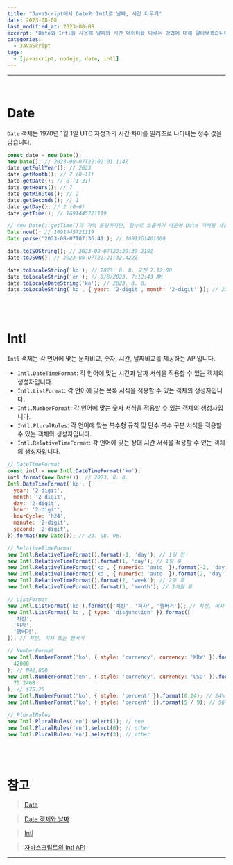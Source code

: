 ```yaml
---
title: "JavaScript에서 Date와 Intl로 날짜, 시간 다루기"
date: 2023-08-08
last_modified_at: 2023-08-08
excerpt: "Date와 Intl을 사용해 날짜와 시간 데이터를 다루는 방법에 대해 알아보겠습니다. 또한, Intl로 날짜와 시간만이 아닌 다른 것도 다뤄보겠습니다."
categories:
  - JavaScript
tags:
  - [javascript, nodejs, date, intl]
---
```


---

<br>

# Date

`Date` 객체는 1970년 1월 1일 UTC 자정과의 시간 차이를 밀리초로 나타내는 정수 값을 담습니다.

```javascript
const date = new Date();
new Date(); // 2023-08-07T22:02:01.114Z
date.getFullYear(); // 2023
date.getMonth(); // 7 (0~11)
date.getDate(); // 8 (1~31)
date.getHours(); // 7
date.getMinutes(); // 2
date.getSeconds(); // 1
date.getDay(); // 2 (0~6)
date.getTime(); // 1691445721119

// new Date().getTime()과 거의 동일하지만, 함수로 호출하기 때문에 Date 객체를 새롭게 만들지 않아 더 빠르고 가비지 컬렉터의 일을 줄여줌
Date.now(); // 1691445721119
Date.parse('2023-08-07T07:36:41'); // 1691361401000

date.toISOString(); // 2023-08-07T22:20:39.218Z
date.toJSON(); // 2023-08-07T22:21:32.422Z

date.toLocaleString('ko'); // 2023. 8. 8. 오전 7:12:08
date.toLocaleString('en'); // 8/8/2023, 7:12:43 AM
date.toLocaleDateString('ko'); // 2023. 8. 8.
date.toLocaleString('ko', { year: '2-digit', month: '2-digit' }); // 23. 8.
```

<br>
<br>

# Intl

`Intl` 객체는 각 언어에 맞는 문자비교, 숫자, 시간, 날짜비교를 제공하는 API입니다.

- `Intl.DateTimeFormat`: 각 언어에 맞는 시간과 날짜 서식을 적용할 수 있는 객체의 생성자입니다.
- `Intl.ListFormat`: 각 언어에 맞는 목록 서식을 적용할 수 있는 객체의 생성자입니다.
- `Intl.NumberFormat`: 각 언어에 맞는 숫자 서식을 적용할 수 있는 객체의 생성자입니다.
- `Intl.PluralRules`: 각 언어에 맞는 복수형 규칙 및 단수 복수 구분 서식을 적용할 수 있는 객체의 생성자입니다.
- `Intl.RelativeTimeFormat`: 각 언어에 맞는 상대 시간 서식을 적용할 수 있는 객체의 생성자입니다.

```javascript
// DateTimeFormat
const intl = new Intl.DateTimeFormat('ko');
intl.format(new Date()); // 2023. 8. 8.
Intl.DateTimeFormat('ko', {
  year: '2-digit',
  month: '2-digit',
  day: '2-digit',
  hour: '2-digit',
  hourCycle: 'h24',
  minute: '2-digit',
  second: '2-digit',
}).format(new Date()); // 23. 08. 08.

// RelativeTimeFormat
new Intl.RelativeTimeFormat().format(-1, 'day'); // 1일 전
new Intl.RelativeTimeFormat().format(1, 'day'); // 1일 후
new Intl.RelativeTimeFormat('ko', { numeric: 'auto' }).format(-2, 'day'); // 그저께
new Intl.RelativeTimeFormat('ko', { numeric: 'auto' }).format(2, 'day'); // 모레
new Intl.RelativeTimeFormat().format(2, 'week'); // 2주 후
new Intl.RelativeTimeFormat().format(3, 'month'); // 3개월 후

// ListFormat
new Intl.ListFormat('ko').format(['치킨', '피자', '햄버거']); // 치킨, 피자 및 햄버거
new Intl.ListFormat('ko', { type: 'disjunction' }).format([
  '치킨',
  '피자',
  '햄버거',
]); // 치킨, 피자 또는 햄버거

// NumberFormat
new Intl.NumberFormat('ko', { style: 'currency', currency: 'KRW' }).format(
  42000
); // ₩42,000
new Intl.NumberFormat('en', { style: 'currency', currency: 'USD' }).format(
  75.2468
); // $75.25
new Intl.NumberFormat('ko', { style: 'percent' }).format(0.24); // 24%
new Intl.NumberFormat('ko', { style: 'percent' }).format(5 / 9); // 56%

// PluralRules
new Intl.PluralRules('en').select(1); // one
new Intl.PluralRules('en').select(0); // other
new Intl.PluralRules('en').select(3); // other
```

<br>
<br>

# 참고

> [Date](https://developer.mozilla.org/ko/docs/Web/JavaScript/Reference/Global_Objects/Date)

> [Date 객체와 날짜](https://ko.javascript.info/date)

> [Intl](https://developer.mozilla.org/ko/docs/Web/JavaScript/Reference/Global_Objects/Intl)

> [자바스크립트의 Intl API](https://www.daleseo.com/js-intl-api/)

---
